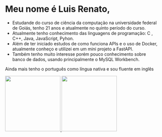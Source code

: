 # Meu nome é Luis Renato, 

- Estudande do curso de ciência da computação na universidade federal de Goiás, tenho 21 anos e atualmente no quinto período do curso.
- Atualmente tenho conhecimento das linguagens de programação: C , C++, Java, JavaScript, Pyhon.
- Além de ter iniciado estudos de como funciona APIs e o uso de Docker, atualmente conheço e utilizei em um mini projeto a FastAPI.
- Também tenho muito interesse porém pouco conhecimento sobre banco de dados, usando principalmente o MySQL Workbench.

Ainda mais tenho o português como língua nativa e sou fluente em inglês

 <a href="https://github.com/lrcordeiro007">
  <img height="180em" src="https://github-readme-stats.vercel.app/api?username=lrcordeiro007&show_icons=true&theme=github_dark&include_all_commits=true&count_private=true"/>
  
  <img height="180em" src="https://github-readme-stats.vercel.app/api/top-langs/?username=lrcordeiro00&layout=compact&langs_count=7&theme=github_dark"/>
